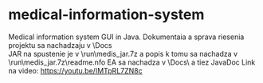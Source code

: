 # medical-information-system
Medical information system GUI in Java.
Dokumentaia a sprava riesenia projektu sa nachadzaju v \Docs\
JAR na spustenie je v \run\medis_jar.7z a popis k tomu sa nachadza v \run\medis_jar.7z\readme.nfo
EA sa nachadza v \Docs\ a tiez JavaDoc
Link na video: https://youtu.be/IMTpRL7ZN8c
